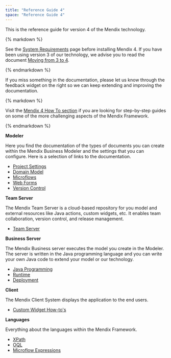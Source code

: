 ```yaml
---
title: "Reference Guide 4"
space: "Reference Guide 4"
---
```

This is the reference guide for version 4 of the Mendix technology.

<div class="alert alert-warning">{% markdown %}

See the [System Requirements](system-requirements) page before installing Mendix 4\. If you have been using version 3 of our technology, we advise you to read the document [Moving from 3 to 4](moving-from-3-to-4).

{% endmarkdown %}</div>

If you miss something in the documentation, please let us know through the feedback widget on the right so we can keep extending and improving the documentation.

<div class="alert alert-info">{% markdown %}

Visit the [Mendix 4 How To section](/howto40/) if you are looking for step-by-step guides on some of the more challenging aspects of the Mendix Framework.

{% endmarkdown %}</div>

**Modeler**

Here you find the documentation of the types of documents you can create within the Mendix Business Modeler and the settings that you can configure. Here is a selection of links to the documentation.

* [Project Settings](project-settings)
* [Domain Model](domain-model)
* [Microflows](microflows)
* [Web Forms](web-forms)
* [Version Control](version-control)

**Team Server**

The Mendix Team Server is a cloud-based repository for you model and external resources like Java actions, custom widgets, etc. It enables team collaboration, version control, and release management.

* [Team Server](team-server)

**Business Server**

The Mendix Business server executes the model you create in the Modeler. The server is written in the Java programming language and you can write your own Java code to extend your model or our technology.

* [Java Programming](java-programming)
* [Runtime](runtime)
* [Deployment](deployment)

**Client**

The Mendix Client System displays the application to the end users.

* [Custom Widget How-to's](/howto40/custom-widgets)

**Languages**

Everything about the languages within the Mendix Framework.

* [XPath](xpath)
* [OQL](oql)
* [Microflow Expressions](microflow-expressions)
